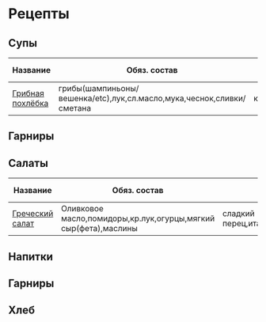 # Рецепты
## Супы
| Название  | Обяз. состав  | доп. состав  |  Время готовки | Усилия  |Калории   |
|---|---|---|---|---|---|
| [Грибная похлёбка](shroom_soup.md) |  грибы(шампиньоны/вешенка/etc),лук,сл.масло,мука,чеснок,сливки/сметана |  картофель,сельдерей,тимьян,сыр | 45мин-1час  |  10-15 мин ||
## Гарниры
## Салаты
| Название  | Обяз. состав  | доп. состав  |  Время готовки | Усилия  |Калории   |
|---|---|---|---|---|---|
| [Греческий салат](greeksalad.md) |  Оливковое масло,помидоры,кр.лук,огурцы,мягкий сыр(фета),маслины |  сладкий перец,итал.травы,лимон,чеснок| 1 мин |  5-7 мин ||
## Напитки
## Гарниры
## Хлеб
